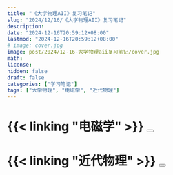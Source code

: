 ```yaml
---
title: "《大学物理AII》复习笔记"
slug: "2024/12/16/《大学物理AII》复习笔记"
description:
date: "2024-12-16T20:59:12+08:00"
lastmod: "2024-12-16T20:59:12+08:00"
# image: cover.jpg
image: post/2024/12-16-大学物理aii复习笔记/cover.jpg
math:
license:
hidden: false
draft: false
categories: ["学习笔记"]
tags: ["大学物理", "电磁学", "近代物理"]
---
```


# {{< linking "电磁学" >}} <button onclick="toggleContent('content0')" id="button0"></button>
<div id="content0" style="display:none;">
    {{< include "电磁学/index_.md" >}}
</div>

<!-- # {{< linking "电磁学/常用公式" >}} <button onclick="toggleContent('content2')" id="button2"></button>
<div id="content2" style="display:none;">
    {{< include "电磁学/常用公式/index_.md" >}}
</div> -->


# {{< linking "近代物理" >}} <button onclick="toggleContent('content1')" id="button1"></button>
<div id="content1" style="display:none;">
    {{< include "近代物理/index_.md" >}}
</div>

<style>
    .article-content button {
        background-color: #008CBA; /* Blue */
        border: none;
        color: white;
        padding: 10px 20px;
        text-align: center;
        text-decoration: none;
        display: inline-block;
        font-size: 14px;
        margin-left: 10px;
        cursor: pointer;
        border-radius: 5px;
        transition: background-color 0.3s ease;
        float: right; /* Align to the right */
        align-items: center;
        justify-content: center;
    }
    .article-content button:before {
        content: "显示内容";
    }
    .article-content button:after {
        content: "隐藏内容";
        display: none;
    }
    .article-content button.active {
        background-color: #FF9800; /* Orange when active */
    }
    .article-content button.active:before {
        display: none;
    }
    .article-content button.active:after {
        display: inline;
    }
    .article-content button:hover {
        background-color: #005f73; /* Darker blue on hover */
    }
    .article-content button.active:hover {
        background-color: #EF6C00; /* Darker orange on hover when active */
    }
</style>

<script>
    function toggleContent(id) {
        var content = document.getElementById(id);
        var button = document.querySelector(`#button${id.slice(-1)}`);
        if (content.style.display === "none") {
            content.style.display = "block";
            button.classList.add('active');
        } else {
            content.style.display = "none";
            button.classList.remove('active');
        }
    }
</script>
